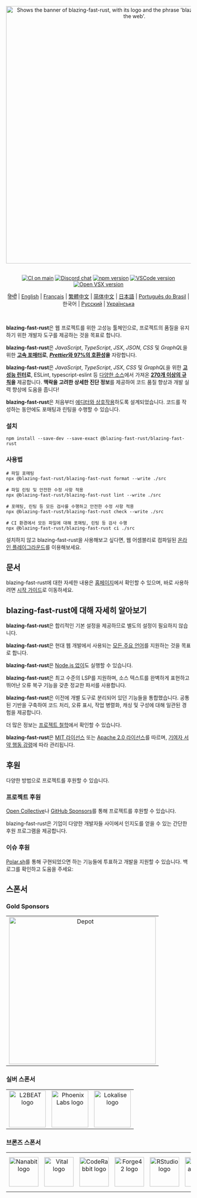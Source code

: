 <div align="center">
  <picture>
    <source media="(prefers-color-scheme: dark)" srcset="https://raw.githubusercontent.com/blazing-fast-rustjs/resources/main/svg/slogan-dark-transparent.svg">
    <source media="(prefers-color-scheme: light)" srcset="https://raw.githubusercontent.com/blazing-fast-rustjs/resources/main/svg/slogan-light-transparent.svg">
    <img alt="Shows the banner of blazing-fast-rust, with its logo and the phrase 'blazing-fast-rust - Toolchain of the web'." src="https://raw.githubusercontent.com/blazing-fast-rustjs/resources/main/svg/slogan-light-transparent.svg" width="700">
  </picture>

  <br>
  <br>

  [![CI on main][ci-badge]][ci-url]
  [![Discord chat][discord-badge]][discord-url]
  [![npm version][npm-badge]][npm-url]
  [![VSCode version][vscode-badge]][vscode-url]
  [![Open VSX version][open-vsx-badge]][open-vsx-url]

  [ci-badge]: https://github.com/manfromexistence/blazing-fast-rust/actions/workflows/main.yml/badge.svg
  [ci-url]: https://github.com/manfromexistence/blazing-fast-rust/actions/workflows/main.yml
  [discord-badge]: https://badgen.net/discord/online-members/BypW39g6Yc?icon=discord&label=discord&color=60a5fa
  [discord-url]: https://manfromexistence.vercel.app/chat
  [npm-badge]: https://badgen.net/npm/v/@blazing-fast-rust/blazing-fast-rust?icon=npm&color=60a5fa&label=%40blazing-fast-rustjs%2Fblazing-fast-rust
  [npm-url]: https://www.npmjs.com/package/@blazing-fast-rust/v/latest
  [vscode-badge]: https://img.shields.io/visual-studio-marketplace/v/blazing-fast-rustjs.blazing-fast-rust?label=Visual%20Studio%20Marketplace&labelColor=374151&color=60a5fa
  [vscode-url]: https://marketplace.visualstudio.com/items?itemName=blazing-fast-rustjs.blazing-fast-rust
  [open-vsx-badge]: https://img.shields.io/visual-studio-marketplace/v/blazing-fast-rustjs.blazing-fast-rust?label=Open%20VSX%20Registry&logo=data:image/svg+xml;base64,PD94bWwgdmVyc2lvbj0iMS4wIiBlbmNvZGluZz0idXRmLTgiPz4KPHN2ZyB2aWV3Qm94PSI0LjYgNSA5Ni4yIDEyMi43IiB4bWxucz0iaHR0cDovL3d3dy53My5vcmcvMjAwMC9zdmciPgogIDxwYXRoIGQ9Ik0zMCA0NC4yTDUyLjYgNUg3LjN6TTQuNiA4OC41aDQ1LjNMMjcuMiA0OS40em01MSAwbDIyLjYgMzkuMiAyMi42LTM5LjJ6IiBmaWxsPSIjYzE2MGVmIi8+CiAgPHBhdGggZD0iTTUyLjYgNUwzMCA0NC4yaDQ1LjJ6TTI3LjIgNDkuNGwyMi43IDM5LjEgMjIuNi0zOS4xem01MSAwTDU1LjYgODguNWg0NS4yeiIgZmlsbD0iI2E2MGVlNSIvPgo8L3N2Zz4=&labelColor=374151&color=60a5fa
  [open-vsx-url]: https://open-vsx.org/extension/blazing-fast-rustjs/blazing-fast-rust

  <!-- Insert new entries lexicographically by language code.
     For example given below is the same order as these files appear on page:
     https://github.com/manfromexistence/blazing-fast-rust/tree/main/packages/@blazing-fast-rust/blazing-fast-rust -->

  [हिन्दी](https://github.com/manfromexistence/blazing-fast-rust/blob/main/packages/%40blazing-fast-rustjs/blazing-fast-rust/README.hi.md) | [English](https://github.com/manfromexistence/blazing-fast-rust/blob/main/packages/%40blazing-fast-rustjs/blazing-fast-rust/README.md) | [Français](https://github.com/manfromexistence/blazing-fast-rust/blob/main/packages/%40blazing-fast-rustjs/blazing-fast-rust/README.fr.md) | [繁體中文](https://github.com/manfromexistence/blazing-fast-rust/blob/main/packages/%40blazing-fast-rustjs/blazing-fast-rust/README.zh-TW.md) | [简体中文](https://github.com/manfromexistence/blazing-fast-rust/blob/main/packages/%40blazing-fast-rustjs/blazing-fast-rust/README.zh-CN.md) | [日本語](https://github.com/manfromexistence/blazing-fast-rust/blob/main/packages/%40blazing-fast-rustjs/blazing-fast-rust/README.ja.md) | [Português do Brasil](https://github.com/manfromexistence/blazing-fast-rust/blob/main/packages/%40blazing-fast-rustjs/blazing-fast-rust/README.pt-BR.md) | 한국어 | [Русский](https://github.com/manfromexistence/blazing-fast-rust/blob/main/packages/%40blazing-fast-rustjs/blazing-fast-rust/README.ru.md) | [Українська](https://github.com/manfromexistence/blazing-fast-rust/blob/main/packages/%40blazing-fast-rustjs/blazing-fast-rust/README.uk.md)
</div>

<br>

**blazing-fast-rust**은 웹 프로젝트를 위한 고성능 툴체인으로, 프로젝트의 품질을 유지하기 위한 개발자 도구를 제공하는 것을 목표로 합니다.

**blazing-fast-rust**은 _JavaScript_, _TypeScript_, _JSX_, _JSON_, _CSS_ 및 *GraphQL*을 위한 **[고속 포매터](https://github.com/manfromexistence/blazing-fast-rust/tree/main/benchmark#formatting)로**, **[*Prettier*와 97%의 호환성](https://console.algora.io/challenges/prettier)을** 자랑합니다.

**blazing-fast-rust**은 _JavaScript_, _TypeScript_, _JSX_, _CSS_ 및 *GraphQL*을 위한 **[고성능 린터](https://github.com/manfromexistence/blazing-fast-rust/tree/main/benchmark#linting)로**, ESLint, typescript-eslint 등 [다양한 소스](https://github.com/manfromexistence/blazing-fast-rust/discussions/3)에서 가져온 **[270개 이상의 규칙](https://manfromexistence.vercel.app/linter/rules/)을** 제공합니다. **맥락을 고려한 상세한 진단 정보**를 제공하여 코드 품질 향상과 개발 실력 향상에 도움을 줍니다!

**blazing-fast-rust**은 처음부터 [에디터와 상호작용](https://manfromexistence.vercel.app/guides/editors/first-party-extensions/)하도록 설계되었습니다. 코드를 작성하는 동안에도 포매팅과 린팅을 수행할 수 있습니다.

### 설치

```shell
npm install --save-dev --save-exact @blazing-fast-rust/blazing-fast-rust
```

### 사용법

```shell
# 파일 포매팅
npx @blazing-fast-rust/blazing-fast-rust format --write ./src

# 파일 린팅 및 안전한 수정 사항 적용
npx @blazing-fast-rust/blazing-fast-rust lint --write ./src

# 포매팅, 린팅 등 모든 검사를 수행하고 안전한 수정 사항 적용
npx @blazing-fast-rust/blazing-fast-rust check --write ./src

# CI 환경에서 모든 파일에 대해 포매팅, 린팅 등 검사 수행
npx @blazing-fast-rust/blazing-fast-rust ci ./src
```

설치하지 않고 blazing-fast-rust을 사용해보고 싶다면, 웹 어셈블리로 컴파일된 [온라인 플레이그라운드](https://manfromexistence.vercel.app/playground/)를 이용해보세요.

## 문서

blazing-fast-rust에 대한 자세한 내용은 [홈페이지][blazing-fast-rustjs]에서 확인할 수 있으며,
바로 사용하려면 [시작 가이드][getting-started]로 이동하세요.

## blazing-fast-rust에 대해 자세히 알아보기

**blazing-fast-rust**은 합리적인 기본 설정을 제공하므로 별도의 설정이 필요하지 않습니다.

**blazing-fast-rust**은 현대 웹 개발에서 사용되는 [모든 주요 언어][language-support]를 지원하는 것을 목표로 합니다.

**blazing-fast-rust**은 [Node.js 없이](https://manfromexistence.vercel.app/guides/manual-installation/)도 실행할 수 있습니다.

**blazing-fast-rust**은 최고 수준의 LSP를 지원하며, 소스 텍스트를 완벽하게 표현하고 뛰어난 오류 복구 기능을 갖춘 정교한 파서를 사용합니다.

**blazing-fast-rust**은 이전에 개별 도구로 분리되어 있던 기능들을 통합했습니다. 공통된 기반을 구축하여 코드 처리, 오류 표시, 작업 병렬화, 캐싱 및 구성에 대해 일관된 경험을 제공합니다.

더 많은 정보는 [프로젝트 철학][blazing-fast-rust-philosophy]에서 확인할 수 있습니다.

**blazing-fast-rust**은 [MIT 라이선스](https://github.com/manfromexistence/blazing-fast-rust/tree/main/LICENSE-MIT) 또는 [Apache 2.0 라이선스](https://github.com/manfromexistence/blazing-fast-rust/tree/main/LICENSE-APACHE)를 따르며, [기여자 서약 행동 강령](https://github.com/manfromexistence/blazing-fast-rust/tree/main/CODE_OF_CONDUCT.md)에 따라 관리됩니다.

## 후원

다양한 방법으로 프로젝트를 후원할 수 있습니다.

### 프로젝트 후원

[Open Collective](https://opencollective.com/blazing-fast-rust)나 [GitHub Sponsors](https://github.com/sponsors/blazing-fast-rustjs)를 통해 프로젝트를 후원할 수 있습니다.

blazing-fast-rust은 기업이 다양한 개발자들 사이에서 인지도를 얻을 수 있는 간단한 후원 프로그램을 제공합니다.

### 이슈 후원

[Polar.sh](https://polar.sh/blazing-fast-rustjs)를 통해 구현되었으면 하는 기능들에 투표하고 개발을 지원할 수 있습니다. 백로그를 확인하고 도움을 주세요:

## 스폰서

### Gold Sponsors

<table>
  <tbody>
    <tr>
      <td align="center" valign="middle">
        <a href="https://depot.dev/?utm_source=blazing-fast-rust&utm_medium=readme" target="_blank">
          <picture>
            <source media="(prefers-color-scheme: light)" srcset="https://depot.dev/assets/brand/1693758816/depot-logo-horizontal-on-light@3x.png" />
            <source media="(prefers-color-scheme: dark)" srcset="https://depot.dev/assets/brand/1693758816/depot-logo-horizontal-on-dark@3x.png" />
            <img src="https://depot.dev/assets/brand/1693758816/depot-logo-horizontal-on-light@3x.png" width="400" alt="Depot" />
          </picture>
        </a>
      </td>
    </tr>
  </tbody>
</table>

### 실버 스폰서

<table>
  <tbody>
    <tr>
      <td align="center" valign="middle">
        <a href="https://l2beat.com/?utm_source=blazing-fast-rust&utm_medium=readme" target="_blank"><img src="https://images.opencollective.com/l2beat/c2b2a27/logo/256.png" height="100" alt="L2BEAT logo"></a>
      </td>
      <td align="center" valign="middle">
        <a href="https://www.phoenixlabs.dev/?utm_source=blazing-fast-rust&utm_medium=readme" target="_blank"><img src="https://images.opencollective.com/phoenix-labs/2824ed4/logo/100.png?height=100" height="100" alt="Phoenix Labs logo"></a>
      </td>
      <td align="center" valign="middle">
        <a href="https://lokalise.com/?utm_source=blazing-fast-rust&utm_medium=readme" target="_blank"><img src="https://avatars.githubusercontent.com/u/14294501?s=200&v=4" height="100" alt="Lokalise logo"></a>
      </td>
    </tr>
  </tbody>
</table>

### 브론즈 스폰서

<table>
  <tbody>
    <tr>
      <td align="center" valign="middle">
        <a href="https://nanabit.dev/?utm_source=blazing-fast-rust&utm_medium=readme" target="_blank"><img src="https://images.opencollective.com/nanabit/d15fd98/logo/256.png?height=80" width="80" alt="Nanabit logo"></a>
      </td>
      <td align="center" valign="middle">
        <a href="https://vital.io/?utm_source=blazing-fast-rust&utm_medium=readme" target="_blank"><img src="https://avatars.githubusercontent.com/u/25357309?s=200" width="80" alt="Vital logo"></a>
      </td>
      <td align="center" valign="middle">
        <a href="https://coderabbit.ai/?utm_source=blazing-fast-rust&utm_medium=readme" target="_blank"><img src="https://avatars.githubusercontent.com/u/132028505?s=200&v=4" width="80" alt="CodeRabbit logo"></a>
      </td>
      <td align="center" valign="middle">
        <a href="https://forge42.dev/?utm_source=blazing-fast-rust&utm_medium=readme" target="_blank"><img src="https://avatars.githubusercontent.com/u/161314831?s=200&v=4" width="80" alt="Forge42 logo"></a>
      </td>
      <td align="center" valign="middle">
        <a href="http://rstudio.org/?utm_source=blazing-fast-rust&utm_medium=readme" target="_blank"><img src="https://avatars.githubusercontent.com/u/513560?s=200&v=4" width="80" alt="RStudio logo"></a>
      </td>
      <td align="center" valign="middle">
        <a href="https://pennylane.com/?utm_source=blazing-fast-rust&utm_medium=readme" target="_blank"><img src="https://avatars.githubusercontent.com/u/57875210?s=200&v=4" width="80" alt="Pennylane logo"></a>
      </td>
      <td align="center" valign="middle">
        <a href="https://jetbrains.com/?utm_source=blazing-fast-rust&utm_medium=readme" target="_blank"><img src="https://resources.jetbrains.com/storage/products/company/brand/logos/jetbrains.png" width="100" alt="JetBrains logo"></a>
      </td>
    </tr>
  </tbody>
</table>

[blazing-fast-rustjs]: https://manfromexistence.vercel.app/
[blazing-fast-rust-philosophy]: https://manfromexistence.vercel.app/internals/philosophy/
[language-support]: https://manfromexistence.vercel.app/internals/language-support/
[getting-started]: https://manfromexistence.vercel.app/guides/getting-started/
